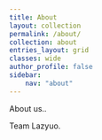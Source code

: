 ```yaml
---
title: About
layout: collection
permalink: /about/
collection: about
entries_layout: grid
classes: wide
author_profile: false
sidebar:
    nav: "about"
---
```

About us..

Team Lazyuo.

<!-- ---
title: "About"
permalink: /about/
date: 2021-04-07 23:16:00 -0400
author: Cera
---

Hi, This is test for new author, "Cera" -->
